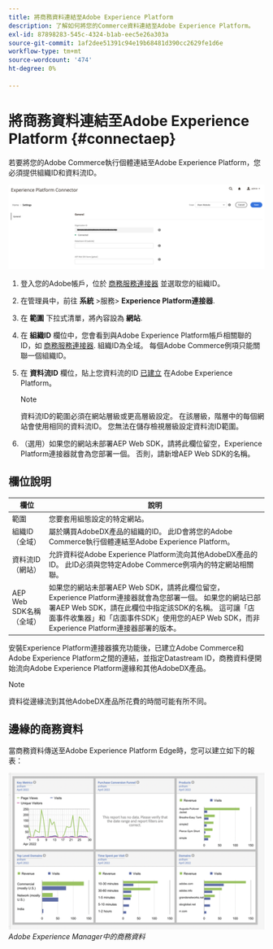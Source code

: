 ```yaml
---
title: 將商務資料連結至Adobe Experience Platform
description: 了解如何將您的Commerce資料連結至Adobe Experience Platform。
exl-id: 87898283-545c-4324-b1ab-eec5e26a303a
source-git-commit: 1af2dee51391c94e19b68481d390cc2629fe1d6e
workflow-type: tm+mt
source-wordcount: '474'
ht-degree: 0%

---
```


# 將商務資料連結至Adobe Experience Platform {#connectaep}

若要將您的Adobe Commerce執行個體連結至Adobe Experience Platform，您必須提供組織ID和資料流ID。

![Experience Platform連接器配置](assets/epc-config.png)

1. 登入您的Adobe帳戶，位於 [商務服務連接器](../landing/saas.md#organizationid) 並選取您的組織ID。

1. 在管理員中，前往 **系統** >服務> **Experience Platform連接器**.

1. 在 **範圍** 下拉式清單，將內容設為 **網站**.

1. 在 **組織ID** 欄位中，您會看到與Adobe Experience Platform帳戶相關聯的ID，如 [商務服務連接器](../landing/saas.md#organizationid). 組織ID為全域。 每個Adobe Commerce例項只能關聯一個組織ID。

1. 在 **資料流ID** 欄位，貼上您資料流的ID [已建立](https://experienceleague.adobe.com/docs/experience-platform/edge/datastreams/overview.html#create) 在Adobe Experience Platform。

   >[!NOTE]
   >
   >資料流ID的範圍必須在網站層級或更高層級設定。 在該層級，階層中的每個網站會使用相同的資料流ID。 您無法在儲存檢視層級設定資料流ID範圍。

1. （選用）如果您的網站未部署AEP Web SDK，請將此欄位留空，Experience Platform連接器就會為您部署一個。 否則，請新增AEP Web SDK的名稱。

## 欄位說明

| 欄位 | 說明 |
|--- |--- |
| 範圍 | 您要套用組態設定的特定網站。 |
| 組織ID（全域） | 屬於購買AdobeDX產品的組織的ID。 此ID會將您的Adobe Commerce執行個體連結至Adobe Experience Platform。 |
| 資料流ID（網站） | 允許資料從Adobe Experience Platform流向其他AdobeDX產品的ID。 此ID必須與您特定Adobe Commerce例項內的特定網站相關聯。 |
| AEP Web SDK名稱（全域） | 如果您的網站未部署AEP Web SDK，請將此欄位留空，Experience Platform連接器就會為您部署一個。 如果您的網站已部署AEP Web SDK，請在此欄位中指定該SDK的名稱。 這可讓「店面事件收集器」和「店面事件SDK」使用您的AEP Web SDK，而非Experience Platform連接器部署的版本。 |

安裝Experience Platform連接器擴充功能後，已建立Adobe Commerce和Adobe Experience Platform之間的連結，並指定Datastream ID，商務資料便開始流向Adobe Experience Platform邊緣和其他AdobeDX產品。

>[!NOTE]
>
> 資料從邊緣流到其他AdobeDX產品所花費的時間可能有所不同。

## 邊緣的商務資料

當商務資料傳送至Adobe Experience Platform Edge時，您可以建立如下的報表：

![Adobe Experience Manager中的商務資料](assets/aem-data-1.png)
_Adobe Experience Manager中的商務資料_
